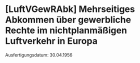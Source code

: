 # [LuftVGewRAbk] Mehrseitiges Abkommen über gewerbliche Rechte im nichtplanmäßigen Luftverkehr in Europa

Ausfertigungsdatum: 30.04.1956

 